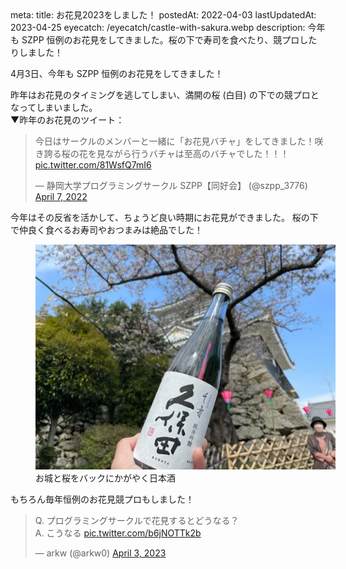 <route lang="yaml">
meta:
    title: お花見2023をしました！
    postedAt: 2022-04-03
    lastUpdatedAt: 2023-04-25
    eyecatch: /eyecatch/castle-with-sakura.webp
    description:
        今年も SZPP 恒例のお花見をしてきました。桜の下で寿司を食べたり、競プロしたりしました！
</route>
<script setup>
const s = document.createElement('script');
s.async = true;
s.src = "https://platform.twitter.com/widgets.js";
s.charset = "utf-8";
document.body.appendChild(s);
</script>


4月3日、今年も SZPP 恒例のお花見をしてきました！

昨年はお花見のタイミングを逃してしまい、満開の桜 (白目) の下での競プロとなってしまいました。 \
▼昨年のお花見のツイート：

<blockquote class="twitter-tweet"><p lang="ja" dir="ltr">今日はサークルのメンバーと一緒に「お花見バチャ」をしてきました！咲き誇る桜の花を見ながら行うバチャは至高のバチャでした！！！ <a href="https://t.co/81WsfQ7mI6">pic.twitter.com/81WsfQ7mI6</a></p>&mdash; 静岡大学プログラミングサークル SZPP【同好会】 (@szpp_3776) <a href="https://twitter.com/szpp_3776/status/1512036529912565763?ref_src=twsrc%5Etfw">April 7, 2022</a></blockquote>

今年はその反省を活かして、ちょうど良い時期にお花見ができました。
桜の下で仲良く食べるお寿司やおつまみは絶品でした！

<figure>
    <img src="./liquor-with-castle-sakura.webp" alt="お城と桜をバックにかがやく日本酒" style="max-width:480px" />
    <figcaption>お城と桜をバックにかがやく日本酒</figcaption>
</figure>

もちろん毎年恒例のお花見競プロもしました！

<blockquote class="twitter-tweet"><p lang="ja" dir="ltr">Q. プログラミングサークルで花見するとどうなる？<br>A. こうなる <a href="https://t.co/b6jNOTTk2b">pic.twitter.com/b6jNOTTk2b</a></p>&mdash; arkw (@arkw0) <a href="https://twitter.com/arkw0/status/1642773060607676417?ref_src=twsrc%5Etfw">April 3, 2023</a></blockquote>

